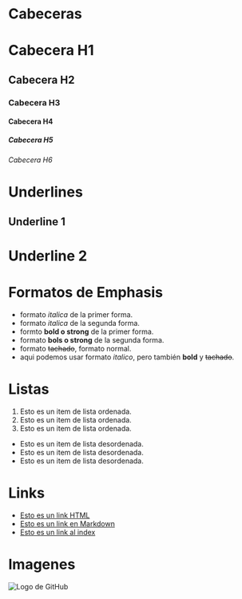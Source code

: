 # Cabeceras
# Cabecera H1
## Cabecera H2
### Cabecera H3
#### Cabecera H4
##### Cabecera H5
###### Cabecera H6
# Underlines
Underline 1
-----------
Underline 2
===========
# Formatos de Emphasis
- formato *italica* de la primer forma.
- formato _italica_ de la segunda forma.
- formto **bold o strong** de la primer forma.
- formato __bols o strong__ de la segunda forma.
- formato ~~tachado~~, formato normal.
- aqui podemos usar formato *italico*, pero también **bold** y ~~tachado~~. 

# Listas
1. Esto es un item de lista ordenada.
2. Esto es un item de lista ordenada.
3. Esto es un item de lista ordenada.
- Esto es un item de lista desordenada.
- Esto es un item de lista desordenada.
- Esto es un item de lista desordenada.

# Links
- <a href="http://www.google.com">Esto es un link HTML</a>
- [Esto es un link en Markdown](http://www.google.com)
- [Esto es un link al index](index.html)

# Imagenes
![Logo de GitHub](https://i.imgur.com/bl2Xr48.png)